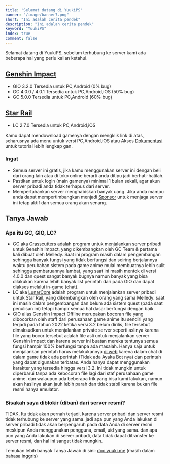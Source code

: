 ```yaml
---
title: 'Selamat datang di YuukiPS'
banner: "/image/banner7.png"
short: "Ini adalah cerita pendek"
description: "Ini adalah cerita pendek"
keyword: "YuukiPS"
index: true
comment: false
---
```

Selamat datang di YuukiPS, sebelum terhubung ke server kami ada beberapa hal yang perlu kalian ketahui.

## [Genshin Impact](/game/genshin-impact)

* GIO 3.2.0 Tersedia untuk PC,Android (0% bug)
* GC 4.0.0 / 4.0.1 Tersedia untuk PC,Android,iOS (50% bug)
* GC 5.0.0 Tersedia untuk PC,Android (60% bug)

## [Star Rail](/game/star-rail)
* LC 2.7.0 Tersedia untuk PC,Android,iOS

Kamu dapat mendownload gamenya dengan mengklik link di atas, seharusnya ada menu untuk versi PC,Android,iOS atau Akses [Dokumentasi](/blog/documentation) untuk tutorial lebih lengkap gan.

### Ingat

* Semua server ini gratis, jika kamu menggunakan server ini dengan beli dari orang lain atau di toko online berarti anda ditipu jadi berhati-hatilah.
* Pastikan untuk login (main gamenya) minimal 1 bulan sekali, agar akun server pribadi anda tidak terhapus dari server.
* Mempertahankan server menghabiskan banyak uang. Jika anda mampu anda dapat mempertimbangkan menjadi [Sponsor](/sponsor) untuk menjaga server ini tetap aktif dan semua orang akan senang.

## Tanya Jawab

### Apa itu GC, GIO, LC?

* GC aka [Grasscutters](https://github.com/Grasscutters/Grasscutter) adalah program untuk menjalankan server pribadi untuk Genshin Impact, yang dikembangkan oleh GC Team & pertama kali dibuat oleh Melledy. Saat ini program masih dalam pengembangan sehingga banyak fungsi yang tidak berfungsi dan seiring berjalannya waktu perubahan sistem pada game anime mulai membuatnya lebih sulit sehingga pembaruannya lambat, yang saat ini masih mentok di versi 4.0.0 dan quest sangat banyak bugnya namun banyak yang bisa dilakukan karena lebih banyak list perintah dari pada GIO dan dapat diakses melalui in-game (chat).
* LC aka [LunarCore](https://github.com/Melledy/LunarCore) adalah program untuk menjalankan server pribadi untuk Star Rail, yang dikembangkan oleh orang yang sama Melledy. saat ini masih dalam pengembangan dan belum ada sistem quest (pada saat penulisan ini) tetapi hampir semua hal dasar berfungsi dengan baik.
* GIO alias Genshin Impact Offline merupakan bocoran file yang dibocorkan oleh staff dari perusahaan game anime itu sendiri yang terjadi pada tahun 2022 ketika versi 3.2 belum dirilis, file tersebut dimaksudkan untuk menjalankan private server seperti aslinya karena file yang bocor tersebut adalah file asli untuk menjalankan server Genshin Impact dan karena server ini buatan mereka tentunya semua fungsi hampir 100% berfungsi tanpa ada masalah. Hanya saja untuk menjalankan perintah harus melakukannya [di web](/command) karena dalam chat di dalam game tidak ada perintah (Tidak ada Ayaka Bot nya) dan perintah yang dapat digunakan terbatas. Anda hanya dapat menggunakan karakter yang tersedia hingga versi 3.2. Ini tidak mungkin untuk diperbarui tanpa ada kebocoran file lagi dari staf perusahaan game anime. dan walaupun ada beberapa trik yang bisa kami lakukan, namun akan hasilnya akan jauh lebih parah dan tidak stabil karena bukan file resmi hanya emulator.

### Bisakah saya diblokir (diban) dari server resmi?
TIDAK, Itu tidak akan pernah terjadi, karena server pribadi dan server resmi tidak terhubung ke server yang sama. jadi apa pun yang Anda lakukan di server pribadi tidak akan berpengaruh pada data Anda di server resmi meskipun Anda menggunakan pengguna, email, uid yang sama. dan apa pun yang Anda lakukan di server pribadi, data tidak dapat ditransfer ke server resmi, dan hal ini sangat tidak mungkin.

Temukan lebih banyak Tanya Jawab di sini: [doc.yuuki.me](https://doc.yuuki.me/docs/faq) (masih dalam bahasa inggris)